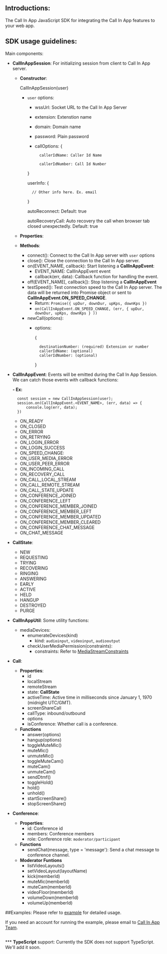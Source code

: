 ## Introductions:
The Call In App JavaScript SDK for integrating the Call In App features to your web app.

## SDK usage guidelines:
Main components:

- **CallInAppSession**: For initializing session from client to Call In App server.
    
    - **Constructor**:
    
        CallInAppSession(user)
     
        - `user` options:
        
            + wssUrl: Socket URL to the Call In App Server
              
            + extension: Extenstion name
              
            + domain: Domain name
              
            + password: Plain password
              
            + callOptions: {
              
                    callerIdName: Caller Id Name
              
                    callerIdNumber: Call Id Number
            }
              
            userInfo: {
                
                // Other info here. Ex. email
            }
            
            autoReconnect: Default: true
            
            autoRecoveryCall: Auto recovery the call when browser tab closed unexpectedly. Default: true

    - **Properties**:
    - **Methods**:
        - connect(): Connect to the Call In App server with `user` options
        - close(): Close the connection to the Call In App server.
        - on(EVENT_NAME, callback): Start listening a **CallInAppEvent**:
            + EVENT_NAME: CallInAppEvent event
            + callback(err, data): Callback function for handling the event.
        - off(EVENT_NAME[, callback]): Stop listening a **CallInAppEvent**
        - testSpeed(): Test connection speed to the Call In App server. The data will be returned into Promise object or sent to  **CallInAppEvent.ON_SPEED_CHANGE**.
            + Return: `Promise({ upDur, downDur, upKps, downKps })`
            + `on(CallInAppEvent.ON_SPEED_CHANGE, (err, { upDur, downDur, upKps, downKps } ))`
        - newCall(options):
            + options:
            
                {
                
                    destinationNumber: (required) Extension or number
                    callerIdName: (optional)
                    callerIdNumber: (optional)
                    
                }

- **CallInAppEvent**: Events will be emitted during the Call In App Session.
    We can catch those events with callback functions:
    
    **- Ex:**
    
        const session = new CallInAppSession(user);
        session.on(CallInAppEvent.<EVENT_NAME>, (err, data) => {
            console.log(err, data);
        })
    
    - ON_READY
    - ON_CLOSED
    - ON_ERROR
    - ON_RETRYING
    - ON_LOGIN_ERROR
    - ON_LOGIN_SUCCESS
    - ON_SPEED_CHANGE: 
    - ON_USER_MEDIA_ERROR
    - ON_USER_PEER_ERROR
    - ON_INCOMING_CALL
    - ON_RECOVERY_CALL
    - ON_CALL_LOCAL_STREAM
    - ON_CALL_REMOTE_STREAM
    - ON_CALL_STATE_UPDATE
    - ON_CONFERENCE_JOINED
    - ON_CONFERENCE_LEFT
    - ON_CONFERENCE_MEMBER_JOINED
    - ON_CONFERENCE_MEMBER_LEFT
    - ON_CONFERENCE_MEMBER_UPDATED
    - ON_CONFERENCE_MEMBER_CLEARED
    - ON_CONFERENCE_CHAT_MESSAGE
    - ON_CHAT_MESSAGE
    
- **CallState**:
    - NEW
    - REQUESTING
    - TRYING
    - RECOVERING
    - RINGING
    - ANSWERING
    - EARLY
    - ACTIVE
    - HELD
    - HANGUP
    - DESTROYED
    - PURGE
    
- **CallInAppUtil**: Some utility functions:
    - mediaDevices:
        - enumerateDevices(kind)
            + kind: `audioinput`, `videoinput`, `audiooutput`
        - checkUserMediaPermission(constraints):
            + constraints: Refer to [MediaStreamConstraints](https://developer.mozilla.org/en-US/docs/Web/API/MediaStreamConstraints)

- **Call**:
    - **Properties**:
        + id
        + localStream
        + remoteStream
        + state: **CallState**
        + activeTime: Active time in milliseconds since January 1, 1970 (midnight UTC/GMT).
        + screenShareCall
        + callType: inbound/outbound
        + options
        + isConference: Whether call is a conference.
    - **Functions**
        + answer(options)
        + hangup(options)
        + toggleMuteMic()
        + muteMic()
        + unmuteMic()
        + toggleMuteCam()
        + muteCam()
        + unmuteCam()
        + sendDtmf()
        + toggleHold()
        + hold()
        + unhold()
        + startScreenShare()
        + stopScreenShare()

- **Conference**:
    - **Properties**:
        + id: Conference id
        + members: Conference members
        + role: Conference role: `moderator/participant`
    - **Functions**
        + sendChat(message, type = 'message'): Send a chat message to conference channel.
    - **Moderator Funtions**
        + listVideoLayouts()
        + setVideoLayout(layoutName)
        + kick(memberId)
        + muteMic(memberId)
        + muteCam(memberId)
        + videoFloor(memberId)
        + volumeDown(memberId)
        + volumeUp(memberId)
        
##Examples:
   Please refer to [example](examples) for detailed usage.
   
   If you need an account for running the example, please email to [Call In App Team](mailto:hoan@callinapp.com?subject=[CallInApp]%Example%20Account%20Request).

##
*** **TypeScript** support: Currently the SDK does not support TypeScript. We'll add it soon.